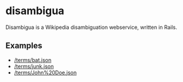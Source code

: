 disambigua
==========

Disambigua is a Wikipedia disambiguation webservice, written in Rails.

Examples
--------

- [/terms/bat.json](http://disambigua.heroku.com/terms/bat.json)
- [/terms/junk.json](http://disambigua.heroku.com/terms/junk.json)
- [/terms/John%20Doe.json](http://disambigua.heroku.com/terms/John%20Doe.json)